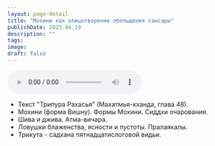 ```yaml
---
layout: page-detail
title: "Мохини как олицетворение обольщения сансары"
publishDate: 2023.04.19
description: ""
tags:
image:
draft: false
---
```


<audio title="2023.04.19 - Мохини как олицетворение обольщения сансары.mp3" src="/upload/iblock/e45/e4536c3e9c7df659a63af82de2d186b5.mp3" controls=""></audio>

* Текст "Трипура Рахасья" (Махатмья-кханда, глава 48).
* Мохини (форма Вишну). Формы Мохини. Сиддхи очарования.
* Шива и джива. Атма-вичара.
* Ловушки блаженства, ясности и пустоты. Пралаякалы.
* Трикута - садхана пятнадцатислоговой видьи.

  
